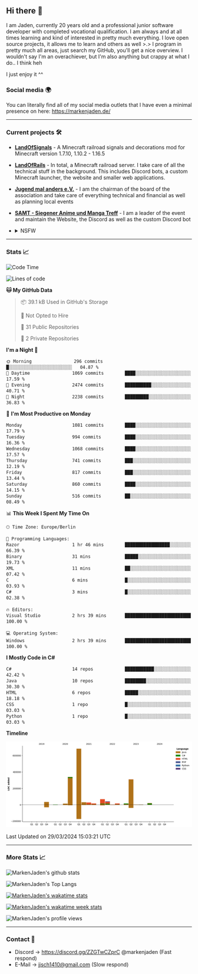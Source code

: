 ## Hi there 👋
I am Jaden, currently 20 years old and a professional junior software developer with completed vocational qualification. I am always and at all times learning and kind of interested in pretty much everything. I love open source projects, it allows me to learn and others as well >.>
I program in pretty much all areas, just search my GitHub, you'll get a nice overview.
I wouldn't say I'm an overachiever, but I'm also anything but crappy at what I do.. I think heh

I just enjoy it ^^

### Social media 🌍

You can literally find all of my social media outlets that I have even a minimal presence on here: https://markenjaden.de/

---

### Current projects 🛠

* [**LandOfSignals**](https://github.com/LandOfRails/LandOfSignals) - A Minecraft railroad signals and decorations mod for Minecraft version 1.7.10, 1.10.2 - 1.16.5
* [**LandOfRails**](https://github.com/LandOfRails) - In total, a Minecraft railroad server. I take care of all the technical stuff in the background. This includes Discord bots, a custom Minecraft launcher, the website and smaller web applications.
* [**Jugend mal anders e.V.**](https://jugendmalanders.de/) - I am the chairman of the board of the association and take care of everything technical and financial as well as planning local events
* [**SAMT - Siegener Anime und Manga Treff**](https://github.com/Siegener-Anime-und-Manga-Treff-SAMT) - I am a leader of the event and maintain the Website, the Discord as well as the custom Discord bot
* <details> 
  <summary>NSFW</summary>
  
  [**Nekos**](https://github.com/MarkenJaden/Nekos) - Website providing you with random lewd neko pics
  
</details>

---

### Stats 📈

<!--START_SECTION:waka-->
![Code Time](http://img.shields.io/badge/Code%20Time-1%2C224%20hrs%2043%20mins-blue)

![Lines of code](https://img.shields.io/badge/From%20Hello%20World%20I%27ve%20Written-1.6%20million%20lines%20of%20code-blue)

**🐱 My GitHub Data** 

> 📦 39.1 kB Used in GitHub's Storage 
 > 
> 🚫 Not Opted to Hire
 > 
> 📜 31 Public Repositories 
 > 
> 🔑 2 Private Repositories 
 > 
**I'm a Night 🦉** 

```text
🌞 Morning                296 commits         █░░░░░░░░░░░░░░░░░░░░░░░░   04.87 % 
🌆 Daytime                1069 commits        ████░░░░░░░░░░░░░░░░░░░░░   17.59 % 
🌃 Evening                2474 commits        ██████████░░░░░░░░░░░░░░░   40.71 % 
🌙 Night                  2238 commits        █████████░░░░░░░░░░░░░░░░   36.83 % 
```
📅 **I'm Most Productive on Monday** 

```text
Monday                   1081 commits        ████░░░░░░░░░░░░░░░░░░░░░   17.79 % 
Tuesday                  994 commits         ████░░░░░░░░░░░░░░░░░░░░░   16.36 % 
Wednesday                1068 commits        ████░░░░░░░░░░░░░░░░░░░░░   17.57 % 
Thursday                 741 commits         ███░░░░░░░░░░░░░░░░░░░░░░   12.19 % 
Friday                   817 commits         ███░░░░░░░░░░░░░░░░░░░░░░   13.44 % 
Saturday                 860 commits         ████░░░░░░░░░░░░░░░░░░░░░   14.15 % 
Sunday                   516 commits         ██░░░░░░░░░░░░░░░░░░░░░░░   08.49 % 
```


📊 **This Week I Spent My Time On** 

```text
🕑︎ Time Zone: Europe/Berlin

💬 Programming Languages: 
Razor                    1 hr 46 mins        █████████████████░░░░░░░░   66.39 % 
Binary                   31 mins             █████░░░░░░░░░░░░░░░░░░░░   19.73 % 
XML                      11 mins             ██░░░░░░░░░░░░░░░░░░░░░░░   07.42 % 
C                        6 mins              █░░░░░░░░░░░░░░░░░░░░░░░░   03.93 % 
C#                       3 mins              █░░░░░░░░░░░░░░░░░░░░░░░░   02.38 % 

🔥 Editors: 
Visual Studio            2 hrs 39 mins       █████████████████████████   100.00 % 

💻 Operating System: 
Windows                  2 hrs 39 mins       █████████████████████████   100.00 % 
```

**I Mostly Code in C#** 

```text
C#                       14 repos            ███████████░░░░░░░░░░░░░░   42.42 % 
Java                     10 repos            ████████░░░░░░░░░░░░░░░░░   30.30 % 
HTML                     6 repos             █████░░░░░░░░░░░░░░░░░░░░   18.18 % 
CSS                      1 repo              █░░░░░░░░░░░░░░░░░░░░░░░░   03.03 % 
Python                   1 repo              █░░░░░░░░░░░░░░░░░░░░░░░░   03.03 % 
```



**Timeline**

![Lines of Code chart](https://raw.githubusercontent.com/MarkenJaden/MarkenJaden/main/assets/bar_graph.png)


 Last Updated on 29/03/2024 15:03:21 UTC
<!--END_SECTION:waka-->

---

### More Stats 📈

![MarkenJaden's github stats](https://github-readme-stats.vercel.app/api?username=MarkenJaden&count_private=true&show_icons=true&theme=radical)

![MarkenJaden's Top Langs](https://github-readme-stats.vercel.app/api/top-langs/?username=MarkenJaden&theme=radical)

[![MarkenJaden's wakatime stats](https://github-readme-stats.vercel.app/api/wakatime?username=MarkenJaden&theme=radical)](https://wakatime.com/@17f322c9-222a-48b4-9e15-983c41f7aed4)

[![MarkenJaden's wakatime week stats](https://wakatime.com/badge/user/17f322c9-222a-48b4-9e15-983c41f7aed4.svg)](https://wakatime.com/@17f322c9-222a-48b4-9e15-983c41f7aed4)

<!--[![MarkenJaden's Codewars stats](https://www.codewars.com/users/MarkenJaden/badges/large)](https://www.codewars.com/users/MarkenJaden)-->

![MarkenJaden's profile views](https://komarev.com/ghpvc/?username=MarkenJaden)

---

### Contact 💌

* Discord -> https://discord.gg/ZZGTwCZprC @markenjaden (Fast respond)
* E-Mail -> jjsch1410@gmail.com (Slow respond)



<!--
**MarkenJaden/MarkenJaden** is a ✨ _special_ ✨ repository because its `README.md` (this file) appears on your GitHub profile.

Here are some ideas to get you started:

- 🔭 I’m currently working on ...
- 🌱 I’m currently learning ...
- 👯 I’m looking to collaborate on ...
- 🤔 I’m looking for help with ...
- 💬 Ask me about ...
- 📫 How to reach me: ...
- 😄 Pronouns: ...
- ⚡ Fun fact: ...
-->
